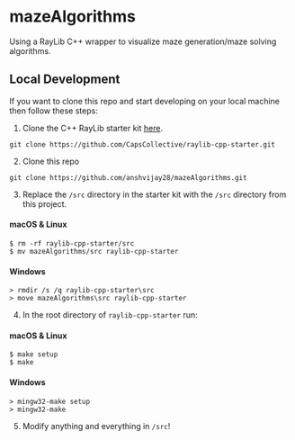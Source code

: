 # mazeAlgorithms
Using a RayLib C++ wrapper to visualize maze generation/maze solving algorithms.

## Local Development
If you want to clone this repo and start developing on your local machine then follow these steps:

1. Clone the C++ RayLib starter kit [here](https://github.com/CapsCollective/raylib-cpp-starter/tree/main).

```
git clone https://github.com/CapsCollective/raylib-cpp-starter.git
```

2. Clone this repo
```
git clone https://github.com/anshvijay28/mazeAlgorithms.git
```
3. Replace the `/src` directory in the starter kit with the `/src` directory from this project. 

#### macOS & Linux
```
$ rm -rf raylib-cpp-starter/src
$ mv mazeAlgorithms/src raylib-cpp-starter
```

#### Windows
```
> rmdir /s /q raylib-cpp-starter\src
> move mazeAlgorithms\src raylib-cpp-starter
```
4. In the root directory of `raylib-cpp-starter` run:
#### macOS & Linux
```
$ make setup
$ make
```
#### Windows
```
> mingw32-make setup
> mingw32-make
```
5. Modify anything and everything in `/src`!
